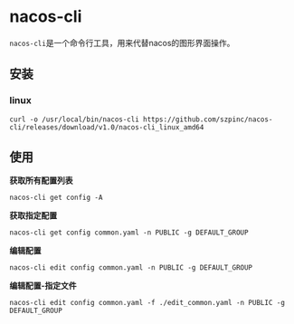 # nacos-cli

`nacos-cli`是一个命令行工具，用来代替nacos的图形界面操作。

## 安装
### linux

`curl -o /usr/local/bin/nacos-cli https://github.com/szpinc/nacos-cli/releases/download/v1.0/nacos-cli_linux_amd64`

## 使用

**获取所有配置列表**

`nacos-cli get config -A`

**获取指定配置**

`nacos-cli get config common.yaml -n PUBLIC -g DEFAULT_GROUP`

**编辑配置**

`nacos-cli edit config common.yaml -n PUBLIC -g DEFAULT_GROUP`

**编辑配置-指定文件**

`nacos-cli edit config common.yaml -f ./edit_common.yaml -n PUBLIC -g DEFAULT_GROUP`
